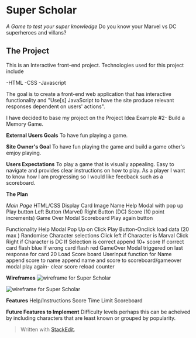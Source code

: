 
# Super Scholar
*A Game to test your super knowledge*
Do you know your Marvel vs DC superheroes and villans?

## The Project

This is an Interactive front-end project.
Technologies used for this project include

-HTML
-CSS
-Javascript

The goal is to create a front-end web application that has interactive functionality and "Use[s] JavaScript to have the site produce relevant responses dependent on users' actions".

I have decided to base my project on the Project Idea Example #2-
Build a Memory Game.

**External Users Goals**
To have fun playing a game.

**Site Owner's Goal**
To have fun playing the game and build a game other's emjoy playing.

**Users Expectations**
To play a game that is visually appealing. Easy to navigate and provides clear instructions on how to play. As a player I want to know how I am progressing so I would like feedback such as a scoreboard.

**The Plan**

*Main Page*
HTML/CSS
Display Card 
	Image
	Name
Help Modal with pop up
Play button 
Left Button (Marvel)
Right Button (DC)
Score (10 point increments)
Game Over Modal
	Scoreboard
	Play again button
	
Functionality 
	Help Modal Pop Up on Click
	Play Button-Onclick load data (20 max )
    Randomise Character selections 
	Click left if Character is Marval
	Click Right if Character is DC
	If Selection is correct append 10+ score
	If correct card flash blue
	If wrong card flash red
	GameOver Modal triggered on last  			
	response for card 20
	Load Score board 
	UserInput function for Name
    append score to name
    append name and score to scoreboard/gameover modal
    play again- clear score reload counter
    
  
    
    




**Wireframes**
![wireframe for Super Scholar](https://res.cloudinary.com/blueag8/image/upload/v1570046738/Super%20Scholar/Desktop_Mockup_s93syp.png)

![wireframe for Super Scholar](https://res.cloudinary.com/blueag8/image/upload/v1570046738/Super%20Scholar/Smartphone_Mockup_hqr6jo)

**Features** 
Help/Instructions 
Score
Time Limit
Scoreboard

**Future Features to Implement**
Difficulty levels perhaps this can be acheived by including characters that are least known or grouped by popularity.








> Written with [StackEdit](https://stackedit.io/).
<!--stackedit_data:
eyJoaXN0b3J5IjpbMjEyNTg4MDEzLDEwOTk1MjU4MTUsMTMyMj
k1NTgwOCw4ODUxNTk3NDIsNzMwOTk4MTE2XX0=
-->